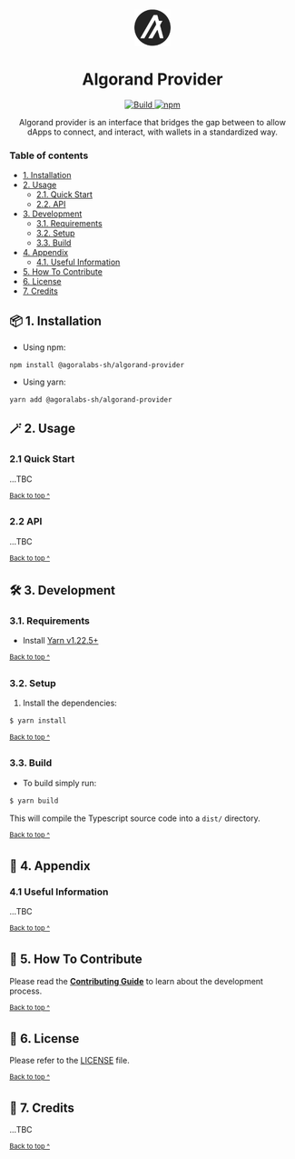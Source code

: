 <p align="center">
  <img alt="Circular Algorand icon" src="assets/logo.svg" style="padding-top: 15px" height="64" />
</p>

<h1 align="center">
  Algorand Provider
</h1>

<p align="center">
  <a href="https://github.com/agoralabs-sh/algorand-provider/actions/workflows/lint_build_test.yml" target="_blank">
    <img src="https://github.com/agoralabs-sh/algorand-provider/actions/workflows/lint_build_test.yml/badge.svg" alt="Build" />
  </a>
  <a href="https://img.shields.io/npm/v/@agoralabs-sh/algorand-provider" target="_blank">
    <img src="https://img.shields.io/npm/v/@agoralabs-sh/algorand-provider" alt="npm" />
  </a>
</p>

<p align="center">
  Algorand provider is an interface that bridges the gap between to allow dApps to connect, and interact, with wallets in a standardized way.
</p>

### Table of contents

* [1. Installation](#-1-installation)
* [2. Usage](#-2-usage)
  * [2.1. Quick Start](#21-quick-start)
  * [2.2. API](#22-api)
* [3. Development](#-3-development)
  * [3.1. Requirements](#31-requirements)
  * [3.2. Setup](#32-setup)
  * [3.3. Build](#33-build)
* [4. Appendix](#-4-appendix)
  * [4.1. Useful Information](#41-useful-information)
* [5. How To Contribute](#-5-how-to-contribute)
* [6. License](#-6-license)
* [7. Credits](#-7-credits)

## 📦 1. Installation

* Using npm:
```shell
npm install @agoralabs-sh/algorand-provider
```

* Using yarn:
```shell
yarn add @agoralabs-sh/algorand-provider
```

## 🪄 2. Usage

### 2.1 Quick Start

...TBC

<sup>[Back to top ^][table-of-contents]</sup>

### 2.2 API

...TBC

<sup>[Back to top ^][table-of-contents]</sup>

## 🛠 3. Development

### 3.1. Requirements

* Install [Yarn v1.22.5+][yarn]

<sup>[Back to top ^][table-of-contents]</sup>

### 3.2. Setup

1. Install the dependencies:
```bash
$ yarn install
```

<sup>[Back to top ^][table-of-contents]</sup>

### 3.3. Build

* To build simply run:
```bash
$ yarn build
```

This will compile the Typescript source code into a `dist/` directory.

<sup>[Back to top ^][table-of-contents]</sup>

## 📑 4. Appendix

### 4.1 Useful Information

...TBC

<sup>[Back to top ^][table-of-contents]</sup>

## 👏 5. How To Contribute

Please read the [**Contributing Guide**][contribute] to learn about the development process.

<sup>[Back to top ^][table-of-contents]</sup>

## 📄 6. License

Please refer to the [LICENSE][license] file.

<sup>[Back to top ^][table-of-contents]</sup>

## 🎉 7. Credits

...TBC

<sup>[Back to top ^][table-of-contents]</sup>

<!-- Links -->
[contribute]: ./CONTRIBUTING.md
[license]: ./LICENSE
[table-of-contents]: #table-of-contents
[yarn]: https://yarnpkg.com/
